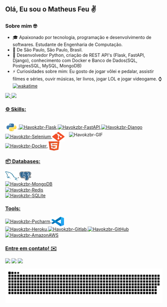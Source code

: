 ## Olá, Eu sou o Matheus Feu ✌️

### Sobre mim 🤓

- 🎓 Apaixonado por tecnologia, programação e desenvolvimento de softwares. Estudante de Engenharia de Computação.
- 📌 De São Paulo, São Paulo, Brasil.
- 🌱 Desenvolvedor Python, criação de REST API's (Flask, FastAPI, Django), conhecimento com
  Docker e Banco de Dados(SQL, PostgresSQL, MySQL, MongoDB)
- ⚡ Curiosidades sobre mim: Eu gosto de jogar vôlei e pedalar, assistir filmes e séries, ouvir músicas, ler livros,
  jogar LOL e jogar videogame.
⌚ [![wakatime](https://wakatime.com/badge/user/3bd24664-869f-460a-94e1-b98da8136504.svg)](https://wakatime.com/@3bd24664-869f-460a-94e1-b98da8136504)

<div>
    <a href="https://github.com/Havokzbr">
        <img height="180em" src="https://github-readme-stats.vercel.app/api?username=Matheus-feu&show_icons=true&theme=dracula&include_all_commits=true&count_private=true"/>
        <img height="180em" src="https://github-readme-stats.vercel.app/api/top-langs/?username=Matheus-feu&layout=compact&langs_count=7&theme=dracula"/>
</div>

### ⚙ Skills:

<div style="display: inline_block"><br>
    <img align="center" alt="Havokzbr-Python" height="30" width="40" src="https://raw.githubusercontent.com/devicons/devicon/master/icons/python/python-original.svg">
    <img align="center" alt="Havokzbr-Flask" height="30" width="40" src="https://cdn.jsdelivr.net/gh/devicons/devicon/icons/flask/flask-original.svg">
    <img align="center" alt="Havokzbr-FastAPI" height="30" width="40" src="https://cdn.jsdelivr.net/gh/devicons/devicon/icons/fastapi/fastapi-original.svg">
    <img align="center" alt="Havokzbr-Django" height="30" width="40" src="https://cdn.jsdelivr.net/gh/devicons/devicon/icons/django/django-plain.svg">
    <img align="center" alt="Havokzbr-Selenium" height="30" width="40" src="https://cdn.jsdelivr.net/gh/devicons/devicon/icons/selenium/selenium-original.svg">
    <img align="center" alt="Havokzbr-GIT" height="30" width="40" src="https://raw.githubusercontent.com/devicons/devicon/master/icons/git/git-original.svg">
    <img align="right" alt="Havokzbr-GIF" height="300" width="300" src="https://cdn.discordapp.com/attachments/1037569752090030171/1039252775030235176/e426702edf874b181aced1e2fa5c6cde.gif">
    <img align="center" alt="Havokzbr-Docker" height="30" width="40" src="https://cdn.jsdelivr.net/gh/devicons/devicon/icons/docker/docker-original.svg">
    <img align="center" alt="Havokzbr-HTML" height="30" width="40" src="https://raw.githubusercontent.com/devicons/devicon/master/icons/html5/html5-original.svg">
</div>

### 📦 Databases:

<div>
    <img align="center" alt="Havokzbr-MySQL" height="30" width="40" src="https://raw.githubusercontent.com/devicons/devicon/master/icons/mysql/mysql-original.svg">
    <img align="center" alt="Havokzbr-PostgreSQL" height="30" width="40" src="https://raw.githubusercontent.com/devicons/devicon/master/icons/postgresql/postgresql-original.svg">
    <img align="center" alt="Havokzbr-MongoDB" height="30" width="40" src="https://cdn.jsdelivr.net/gh/devicons/devicon/icons/mongodb/mongodb-original.svg">
    <img align="center" alt="Havokzbr-Redis" height="30" width="40" src="https://cdn.jsdelivr.net/gh/devicons/devicon/icons/redis/redis-original.svg">
    <img align="center" alt="Havokzbr-SQLite" height="30" width="40" src="https://cdn.jsdelivr.net/gh/devicons/devicon/icons/sqlite/sqlite-original.svg">
</div>

### Tools:

<div>
    <img align="center" alt="Havokzbr-Pycharm" height="30" width="40" src="https://cdn.jsdelivr.net/gh/devicons/devicon/icons/pycharm/pycharm-plain.svg">
    <img align="center" alt="Havokzbr-VSCode" height="30" width="40" src="https://raw.githubusercontent.com/devicons/devicon/master/icons/vscode/vscode-original.svg">
    <img align="center" alt="Havokzbr-Heroku" height="30" width="40" src="https://cdn.jsdelivr.net/gh/devicons/devicon/icons/heroku/heroku-plain.svg">
    <img align="center" alt="Havokzbr-Gitlab" height="30" width="40" src="https://cdn.jsdelivr.net/gh/devicons/devicon/icons/gitlab/gitlab-original.svg">
    <img align="center" alt="Havokzbr-GitHub" height="30" width="40" src="https://cdn.jsdelivr.net/gh/devicons/devicon/icons/github/github-original.svg">
    <img align="center" alt="Havokzbr-AmazonAWS" height="30" width="40" src="https://cdn.jsdelivr.net/gh/devicons/devicon/icons/amazonwebservices/amazonwebservices-original.svg">
</div>

### Entre em contato! ✉️

<div>
    <a href="https://www.linkedin.com/in/matheus-feu-558558186/" target="_blank"><img src="https://img.shields.io/badge/-LinkedIn-%230077B5?style=for-the-badge&logo=linkedin&logoColor=white" target="_blank"></a>
    <a href="https://www.instagram.com/math_feu/" target="_blank"><img src="https://img.shields.io/badge/-Instagram-%23E4405F?style=for-the-badge&logo=instagram&logoColor=white" target="_blank"></a>
    <a href="mailto:matheusfeu@gmail.com" target="_blank"><img src="https://img.shields.io/badge/-Gmail-%23D14836?style=for-the-badge&logo=gmail&logoColor=white" target="_blank"></a>
</div>

![Snake animation](https://github.com/Havokzbr/Havokzbr/blob/output/github-contribution-grid-snake.svg)
